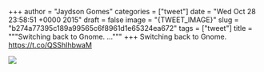 
+++
author = "Jaydson Gomes"
categories = ["tweet"]
date = "Wed Oct 28 23:58:51 +0000 2015"
draft = false
image = "{TWEET_IMAGE}"
slug = "b274a77395c189a99565c6f8961d1e65324ea672"
tags = ["tweet"]
title = """Switching back to Gnome. ..."""
+++
Switching back to Gnome. https://t.co/QSShIhbwaM

![](/images/tweet-media/659519730265509889-CScVWC7WwAA6M8T.png)